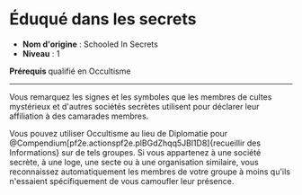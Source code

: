 # Éduqué dans les secrets

 * **Nom d'origine** : Schooled In Secrets
 * **Niveau** : 1


<p><strong>Prérequis </strong>qualifié en Occultisme</p>
<hr>
<p>Vous remarquez les signes et les symboles que les membres de cultes mystérieux et d'autres sociétés secrètes utilisent pour déclarer leur affiliation à des camarades membres.</p>
<p>Vous pouvez utiliser Occultisme au lieu de Diplomatie pour @Compendium[pf2e.actionspf2e.plBGdZhqq5JBl1D8]{recueillir des Informations} sur de tels groupes. Si vous appartenez à une société secrète, à une loge, une secte ou à une organisation similaire, vous reconnaissez automatiquement les membres de votre groupe à moins qu'ils n'essaient spécifiquement de vous camoufler leur présence.</p>